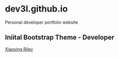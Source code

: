 # dev3l.github.io

Personal developer portfolio website

## Iniital Bootstrap Theme - Developer

[Xiaoying Riley](https://themes.3rdwavemedia.com/demo/developer/)
